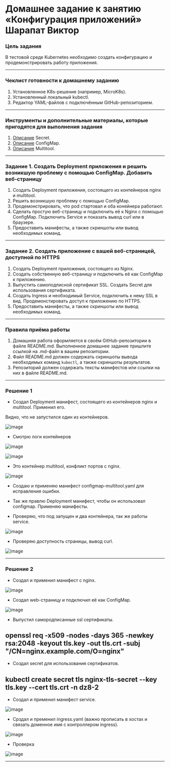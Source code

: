 # Домашнее задание к занятию «Конфигурация приложений» Шарапат Виктор

### Цель задания

В тестовой среде Kubernetes необходимо создать конфигурацию и продемонстрировать работу приложения.

------

### Чеклист готовности к домашнему заданию

1. Установленное K8s-решение (например, MicroK8s).
2. Установленный локальный kubectl.
3. Редактор YAML-файлов с подключённым GitHub-репозиторием.

------

### Инструменты и дополнительные материалы, которые пригодятся для выполнения задания

1. [Описание](https://kubernetes.io/docs/concepts/configuration/secret/) Secret.
2. [Описание](https://kubernetes.io/docs/concepts/configuration/configmap/) ConfigMap.
3. [Описание](https://github.com/wbitt/Network-MultiTool) Multitool.

------

### Задание 1. Создать Deployment приложения и решить возникшую проблему с помощью ConfigMap. Добавить веб-страницу

1. Создать Deployment приложения, состоящего из контейнеров nginx и multitool.
2. Решить возникшую проблему с помощью ConfigMap.
3. Продемонстрировать, что pod стартовал и оба конейнера работают.
4. Сделать простую веб-страницу и подключить её к Nginx с помощью ConfigMap. Подключить Service и показать вывод curl или в браузере.
5. Предоставить манифесты, а также скриншоты или вывод необходимых команд.

------

### Задание 2. Создать приложение с вашей веб-страницей, доступной по HTTPS 

1. Создать Deployment приложения, состоящего из Nginx.
2. Создать собственную веб-страницу и подключить её как ConfigMap к приложению.
3. Выпустить самоподписной сертификат SSL. Создать Secret для использования сертификата.
4. Создать Ingress и необходимый Service, подключить к нему SSL в вид. Продемонстировать доступ к приложению по HTTPS. 
4. Предоставить манифесты, а также скриншоты или вывод необходимых команд.

------

### Правила приёма работы

1. Домашняя работа оформляется в своём GitHub-репозитории в файле README.md. Выполненное домашнее задание пришлите ссылкой на .md-файл в вашем репозитории.
2. Файл README.md должен содержать скриншоты вывода необходимых команд `kubectl`, а также скриншоты результатов.
3. Репозиторий должен содержать тексты манифестов или ссылки на них в файле README.md.

------

### Решение 1

* Создал Deployment манифест, состоящего из контейнеров nginx и multitool. Применил его.

Видно, что не запустился один из контейнеров.

![image](https://github.com/user-attachments/assets/2aebba95-4d49-4497-b274-6e820479693d)

* Смотрю логи контейнеров

![image](https://github.com/user-attachments/assets/dd972e01-1038-4bf6-bfd4-4c11f69867e2)

![image](https://github.com/user-attachments/assets/3a6936df-b639-474f-883f-efe618721471)


* Это контейнер  multitool, конфликт портов с nginx.

![image](https://github.com/user-attachments/assets/d695cf4d-b4bf-41eb-a0da-f013b7bb1607)


* Создаю и применяю манифест configmap-multitool.yaml для исправления ошибки.

* Так же правлю Deployment манифест, чтобы он использовал configmap. Применяю манифесты.

* Проверяю, что под запущен и два контейнера, так же работы service.

![image](https://github.com/user-attachments/assets/e7392a01-4d57-459c-b4bc-7529ee5ce395)

* Проверяю доступность страницы, вывод curl.

![image](https://github.com/user-attachments/assets/dd9e7e02-d046-42d0-a10c-af4dc56acf93)

---

### Решение 2

* Создал и применил манифест с nginx.

![image](https://github.com/user-attachments/assets/87dd05b3-6b66-44f6-9dad-522c7a6770ad)

* Создал web-страницу и подключил её как ConfigMap.

![image](https://github.com/user-attachments/assets/501abaea-58a8-487b-b029-a6d40eb50212)

* Выпустил самородписанные ssl сертификаты.

## openssl req -x509 -nodes -days 365 -newkey rsa:2048 -keyout tls.key -out tls.crt -subj "/CN=nginx.example.com/O=nginx"

* Создал secret для использования сертификатов.

## kubectl create secret tls nginx-tls-secret --key tls.key --cert tls.crt -n dz8-2

* Создал и применил манифест service.

![image](https://github.com/user-attachments/assets/fff7d37b-d827-4619-a9c0-a042455bf4c2)

* Срздал и пременил ingress.yaml (важно прописать в хостах и связать доменное имя с контроллером ingress).

![image](https://github.com/user-attachments/assets/6c8f6d3b-4a8e-46a0-8bb0-4e645b5e37ee)


* Проверка

![image](https://github.com/user-attachments/assets/fee3e8a9-8e97-4db4-9e59-2f96e30be1a9)



  




---
























